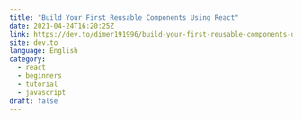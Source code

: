 ```yaml
---
title: "Build Your First Reusable Components Using React"
date: 2021-04-24T16:20:25Z
link: https://dev.to/dimer191996/build-your-first-reusable-components-using-react-41mg?utm_medium=RSS&utm_source=news.12bit.vn
site: dev.to
language: English
category:
  - react
  - beginners
  - tutorial
  - javascript
draft: false
---
```

